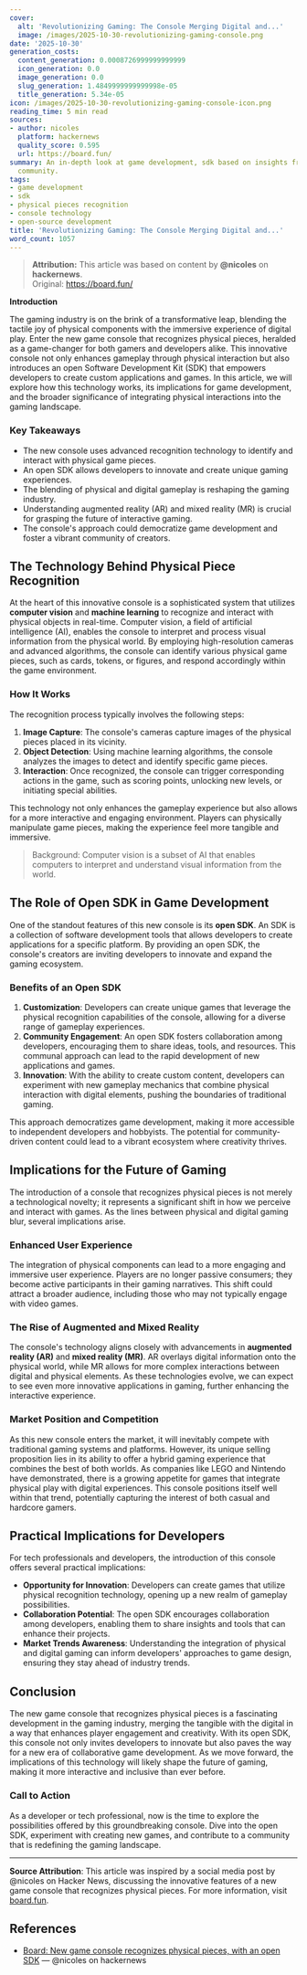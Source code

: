 ```yaml
---
cover:
  alt: 'Revolutionizing Gaming: The Console Merging Digital and...'
  image: /images/2025-10-30-revolutionizing-gaming-console.png
date: '2025-10-30'
generation_costs:
  content_generation: 0.0008726999999999999
  icon_generation: 0.0
  image_generation: 0.0
  slug_generation: 1.4849999999999998e-05
  title_generation: 5.34e-05
icon: /images/2025-10-30-revolutionizing-gaming-console-icon.png
reading_time: 5 min read
sources:
- author: nicoles
  platform: hackernews
  quality_score: 0.595
  url: https://board.fun/
summary: An in-depth look at game development, sdk based on insights from the tech
  community.
tags:
- game development
- sdk
- physical pieces recognition
- console technology
- open-source development
title: 'Revolutionizing Gaming: The Console Merging Digital and...'
word_count: 1057
---
```


> **Attribution:** This article was based on content by **@nicoles** on **hackernews**.  
> Original: https://board.fun/

**Introduction**

The gaming industry is on the brink of a transformative leap, blending the tactile joy of physical components with the immersive experience of digital play. Enter the new game console that recognizes physical pieces, heralded as a game-changer for both gamers and developers alike. This innovative console not only enhances gameplay through physical interaction but also introduces an open Software Development Kit (SDK) that empowers developers to create custom applications and games. In this article, we will explore how this technology works, its implications for game development, and the broader significance of integrating physical interactions into the gaming landscape.

### Key Takeaways
- The new console uses advanced recognition technology to identify and interact with physical game pieces.
- An open SDK allows developers to innovate and create unique gaming experiences.
- The blending of physical and digital gameplay is reshaping the gaming industry.
- Understanding augmented reality (AR) and mixed reality (MR) is crucial for grasping the future of interactive gaming.
- The console's approach could democratize game development and foster a vibrant community of creators.

## The Technology Behind Physical Piece Recognition

At the heart of this innovative console is a sophisticated system that utilizes **computer vision** and **machine learning** to recognize and interact with physical objects in real-time. Computer vision, a field of artificial intelligence (AI), enables the console to interpret and process visual information from the physical world. By employing high-resolution cameras and advanced algorithms, the console can identify various physical game pieces, such as cards, tokens, or figures, and respond accordingly within the game environment.

### How It Works

The recognition process typically involves the following steps:
1. **Image Capture**: The console's cameras capture images of the physical pieces placed in its vicinity.
2. **Object Detection**: Using machine learning algorithms, the console analyzes the images to detect and identify specific game pieces.
3. **Interaction**: Once recognized, the console can trigger corresponding actions in the game, such as scoring points, unlocking new levels, or initiating special abilities.

This technology not only enhances the gameplay experience but also allows for a more interactive and engaging environment. Players can physically manipulate game pieces, making the experience feel more tangible and immersive.

> Background: Computer vision is a subset of AI that enables computers to interpret and understand visual information from the world.

## The Role of Open SDK in Game Development

One of the standout features of this new console is its **open SDK**. An SDK is a collection of software development tools that allows developers to create applications for a specific platform. By providing an open SDK, the console's creators are inviting developers to innovate and expand the gaming ecosystem.

### Benefits of an Open SDK

1. **Customization**: Developers can create unique games that leverage the physical recognition capabilities of the console, allowing for a diverse range of gameplay experiences.
2. **Community Engagement**: An open SDK fosters collaboration among developers, encouraging them to share ideas, tools, and resources. This communal approach can lead to the rapid development of new applications and games.
3. **Innovation**: With the ability to create custom content, developers can experiment with new gameplay mechanics that combine physical interaction with digital elements, pushing the boundaries of traditional gaming.

This approach democratizes game development, making it more accessible to independent developers and hobbyists. The potential for community-driven content could lead to a vibrant ecosystem where creativity thrives.

## Implications for the Future of Gaming

The introduction of a console that recognizes physical pieces is not merely a technological novelty; it represents a significant shift in how we perceive and interact with games. As the lines between physical and digital gaming blur, several implications arise.

### Enhanced User Experience

The integration of physical components can lead to a more engaging and immersive user experience. Players are no longer passive consumers; they become active participants in their gaming narratives. This shift could attract a broader audience, including those who may not typically engage with video games.

### The Rise of Augmented and Mixed Reality

The console's technology aligns closely with advancements in **augmented reality (AR)** and **mixed reality (MR)**. AR overlays digital information onto the physical world, while MR allows for more complex interactions between digital and physical elements. As these technologies evolve, we can expect to see even more innovative applications in gaming, further enhancing the interactive experience.

### Market Position and Competition

As this new console enters the market, it will inevitably compete with traditional gaming systems and platforms. However, its unique selling proposition lies in its ability to offer a hybrid gaming experience that combines the best of both worlds. As companies like LEGO and Nintendo have demonstrated, there is a growing appetite for games that integrate physical play with digital experiences. This console positions itself well within that trend, potentially capturing the interest of both casual and hardcore gamers.

## Practical Implications for Developers

For tech professionals and developers, the introduction of this console offers several practical implications:

- **Opportunity for Innovation**: Developers can create games that utilize physical recognition technology, opening up a new realm of gameplay possibilities.
- **Collaboration Potential**: The open SDK encourages collaboration among developers, enabling them to share insights and tools that can enhance their projects.
- **Market Trends Awareness**: Understanding the integration of physical and digital gaming can inform developers' approaches to game design, ensuring they stay ahead of industry trends.

## Conclusion

The new game console that recognizes physical pieces is a fascinating development in the gaming industry, merging the tangible with the digital in a way that enhances player engagement and creativity. With its open SDK, this console not only invites developers to innovate but also paves the way for a new era of collaborative game development. As we move forward, the implications of this technology will likely shape the future of gaming, making it more interactive and inclusive than ever before.

### Call to Action

As a developer or tech professional, now is the time to explore the possibilities offered by this groundbreaking console. Dive into the open SDK, experiment with creating new games, and contribute to a community that is redefining the gaming landscape.

---

**Source Attribution**: This article was inspired by a social media post by @nicoles on Hacker News, discussing the innovative features of a new game console that recognizes physical pieces. For more information, visit [board.fun](https://board.fun/).

## References

- [Board: New game console recognizes physical pieces, with an open SDK](https://board.fun/) — @nicoles on hackernews